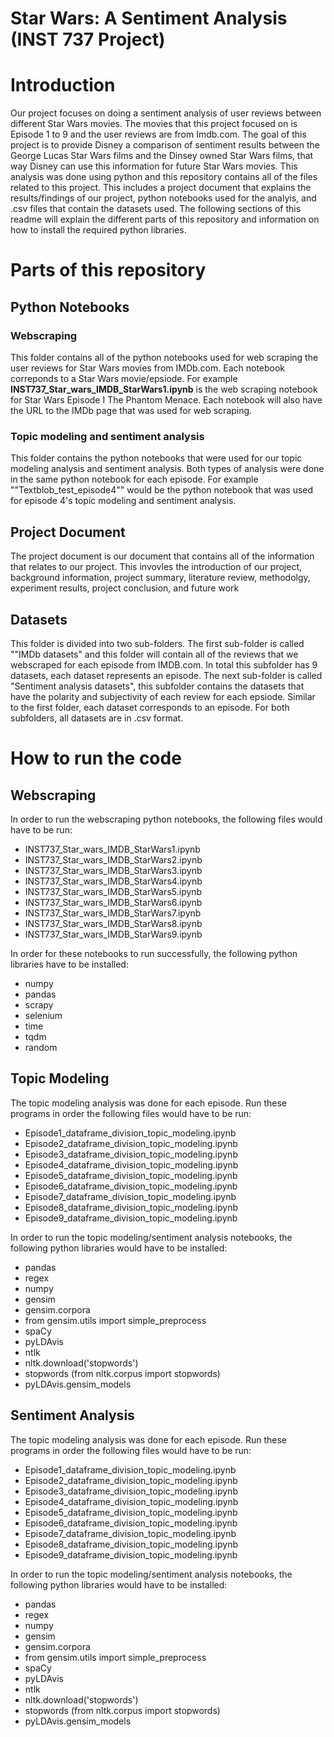 # Star Wars: A Sentiment Analysis (INST 737 Project) 

# Introduction 
Our project focuses on doing a sentiment analysis of user reviews between different Star Wars movies. The movies that this project focused on is Episode 1 to 9 and the user reviews are from Imdb.com. The goal of this project is to provide Disney a comparison of sentiment results between the George Lucas Star Wars films and the Dinsey owned Star Wars films, that way Disney can use this information for future Star Wars movies. This analysis was done using python and this repository contains all of the files related to this project. This includes a project document that explains the results/findings of our project, python notebooks used for the analyis, and .csv files that contain the datasets used. The following sections of this readme will explain the different parts of this repository and information on how to install the required python libraries. 

# Parts of this repository

## Python Notebooks

### Webscraping
This folder contains all of the python notebooks used for web scraping the user reviews for Star Wars movies from IMDb.com. Each notebook correponds to a Star Wars movie/epsiode. For example  **INST737_Star_wars_IMDB_StarWars1.ipynb** is the web scraping notebook for Star Wars Episode I The Phantom Menace. Each notebook will also have the URL to the IMDb page that was used for web scraping. 

### Topic modeling and sentiment analysis
This folder contains the python notebooks that were used for our topic modeling analysis and sentiment analysis. Both types of analysis were done in the same python notebook for each episode. For example ""Textblob_test_episode4"" would be the python notebook that was used for episode 4's topic modeling and sentiment analysis. 

## Project Document
The project document is our document that contains all of the information that relates to our project. This invovles the introduction of our project, background information, project summary, literature review, methodolgy, experiment results, project conclusion, and future work

## Datasets
This folder is divided into two sub-folders. The first sub-folder is called ""IMDb datasets" and this folder will contain all of the reviews that we webscraped for each episode from IMDB.com. In total this subfolder has 9 datasets, each dataset represents an episode. The next sub-folder is called "Sentiment analysis datasets", this subfolder contains the datasets that have the polarity and subjectivity of each review for each epsiode. Similar to the first folder, each dataset corresponds to an episode. For both subfolders, all datasets are in .csv format.

# How to run the code

## Webscraping
In order to run the webscraping python notebooks, the following files would have to be run:
* INST737_Star_wars_IMDB_StarWars1.ipynb 
* INST737_Star_wars_IMDB_StarWars2.ipynb 
* INST737_Star_wars_IMDB_StarWars3.ipynb 
* INST737_Star_wars_IMDB_StarWars4.ipynb 
* INST737_Star_wars_IMDB_StarWars5.ipynb 
* INST737_Star_wars_IMDB_StarWars6.ipynb 
* INST737_Star_wars_IMDB_StarWars7.ipynb 
* INST737_Star_wars_IMDB_StarWars8.ipynb 
* INST737_Star_wars_IMDB_StarWars9.ipynb 

In order for these notebooks to run successfully, the following python libraries have to be installed:
* numpy
* pandas
* scrapy 
* selenium
* time 
* tqdm 
* random
## Topic Modeling
The topic modeling analysis was done for each episode. Run these programs in order the following files would have to be run:

* Episode1_dataframe_division_topic_modeling.ipynb
* Episode2_dataframe_division_topic_modeling.ipynb
* Episode3_dataframe_division_topic_modeling.ipynb
* Episode4_dataframe_division_topic_modeling.ipynb
* Episode5_dataframe_division_topic_modeling.ipynb
* Episode6_dataframe_division_topic_modeling.ipynb
* Episode7_dataframe_division_topic_modeling.ipynb
* Episode8_dataframe_division_topic_modeling.ipynb
* Episode9_dataframe_division_topic_modeling.ipynb

In order to run the topic modeling/sentiment analysis notebooks, the following python libraries would have to be installed:

* pandas 
* regex
* numpy
* gensim
* gensim.corpora 
* from gensim.utils import simple_preprocess
* spaCy
* pyLDAvis
* ntlk
* nltk.download('stopwords')
* stopwords (from nltk.corpus import stopwords)
* pyLDAvis.gensim_models

## Sentiment Analysis
The topic modeling analysis was done for each episode. Run these programs in order the following files would have to be run:

* Episode1_dataframe_division_topic_modeling.ipynb
* Episode2_dataframe_division_topic_modeling.ipynb
* Episode3_dataframe_division_topic_modeling.ipynb
* Episode4_dataframe_division_topic_modeling.ipynb
* Episode5_dataframe_division_topic_modeling.ipynb
* Episode6_dataframe_division_topic_modeling.ipynb
* Episode7_dataframe_division_topic_modeling.ipynb
* Episode8_dataframe_division_topic_modeling.ipynb
* Episode9_dataframe_division_topic_modeling.ipynb

In order to run the topic modeling/sentiment analysis notebooks, the following python libraries would have to be installed:

* pandas 
* regex
* numpy
* gensim
* gensim.corpora 
* from gensim.utils import simple_preprocess
* spaCy
* pyLDAvis
* ntlk
* nltk.download('stopwords')
* stopwords (from nltk.corpus import stopwords)
* pyLDAvis.gensim_models
